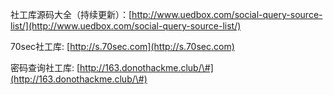 社工库源码大全（持续更新）：[http://www.uedbox.com/social-query-source-list/](http://www.uedbox.com/social-query-source-list/)

70sec社工库: [http://s.70sec.com](http://s.70sec.com)

密码查询社工库: [http://163.donothackme.club/\#](http://163.donothackme.club/\#)

